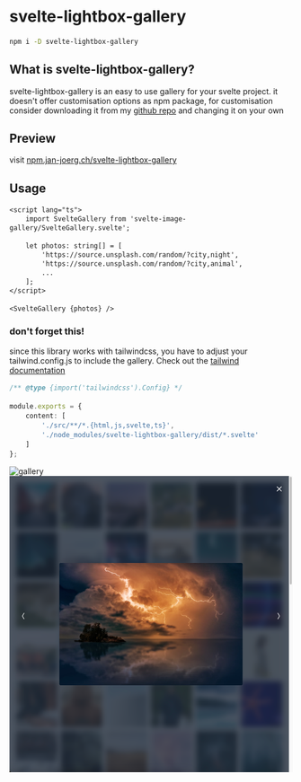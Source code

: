 # svelte-lightbox-gallery

```bash
npm i -D svelte-lightbox-gallery
```

## What is svelte-lightbox-gallery?

svelte-lightbox-gallery is an easy to use gallery for your svelte project. it doesn't offer customisation options as npm package, for customisation consider downloading it from my [github repo](https://github.com/joergjan/svelte-image-gallery) and changing it on your own

## Preview

visit [npm.jan-joerg.ch/svelte-lightbox-gallery](https://npm.jan-joerg.ch/svelte-lightbox-gallery)

## Usage

```svelte
<script lang="ts">
	import SvelteGallery from 'svelte-image-gallery/SvelteGallery.svelte';

	let photos: string[] = [
		'https://source.unsplash.com/random/?city,night',
		'https://source.unsplash.com/random/?city,animal',
        ...
	];
</script>

<SvelteGallery {photos} />
```

### don't forget this!

since this library works with tailwindcss, you have to adjust your tailwind.config.js to include the gallery. Check out the [tailwind documentation](​​https://www.tailwindcss.com/docs/content-configuration#working-with-third-party-libraries)

```typescript
/** @type {import('tailwindcss').Config} */

module.exports = {
	content: [
		'./src/**/*.{html,js,svelte,ts}',
		'./node_modules/svelte-lightbox-gallery/dist/*.svelte'
	]
};
```

![gallery](image.png)
![lightbox](image-1.png)
